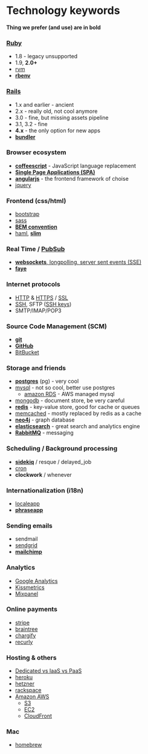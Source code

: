 # Technology keywords

**Thing we prefer (and use) are in bold**


### [Ruby][1]
- 1.8 - legacy unsupported
- 1.9, **2.0+**
- [rvm][2]
- [**rbenv**][3]

### [Rails][4]
- 1.x and earlier - ancient
- 2.x - really old, not cool anymore
- 3.0 - fine, but missing assets pipeline
- 3.1, 3.2 - fine
- **4.x** - the only option for new apps
- [**bundler**][5]

### Browser ecosystem
- **[coffeescript][6]** - JavaScript language replacement
- **[Single Page Applications (SPA)][7]**
- **[angularjs][8]** - the frontend framework of choise
- [jquery][9]

### Frontend (css/html)
- [bootstrap][10]
- [sass][11]
- **[BEM convention][12]**
- [haml][13], **[slim][14]**

### Real Time / [PubSub][15]
- [**websockets**, longpolling, server sent events (SSE)][16]
- **[faye][17]**

### Internet protocols
- [HTTP][18] & [HTTPS][19] / [SSL][20]
- [SSH][21], SFTP ([SSH keys][22])
- SMTP/IMAP/POP3

### Source Code Management (SCM)
- **[git][23]**
- **[GitHub][24]**
- [BitBucket][25]

### Storage and friends
- **[postgres][26]** (pg) - very cool
- [mysql][27] - not so cool, better use postgres
    - [amazon RDS][28] - AWS managed mysql
- [mongodb][29] - document store, be very careful
- **[redis][30]** - key-value store, good for cache or queues
- [memcached][31] - mostly replaced by redis as a cache
- **[neo4j][32]** - graph database
- **[elasticsearch][33]** - great search and analytics engine
- **[RabbitMQ][34]** - messaging


### Scheduling / Background processing
- **[sidekiq][35]** / resque / delayed_job
- [cron][36]
- **clockwork** / whenever

### Internationalization (i18n)
- [localeapp][37]
- **[phraseapp][38]**

### Sending emails
- sendmail
- [sendgrid][39]
- **[mailchimp][40]**

### Analytics
- [Google Analytics][41]
- [Kissmetrics][42]
- [Mixpanel][43]

### Online payments
- [stripe][44]
- [braintree][45]
- [chargify][46]
- [recurly][47]

### Hosting & others
- [Dedicated vs IaaS vs PaaS][48]
- [heroku][49]
- [hetzner][50]
- [rackspace][51]
- [Amazon AWS][52]
    - [S3][53]
    - [EC2][54]
    - [CloudFront][55]

### Mac
- [homebrew][56]


  [1]: https://www.ruby-lang.org/en/
  [2]: https://rvm.io/
  [3]: https://github.com/sstephenson/rbenv
  [4]: http://rubyonrails.org/
  [5]: http://bundler.io/
  [6]: http://coffeescript.org/
  [7]: http://en.wikipedia.org/wiki/Single-page_application
  [8]: http://angularjs.org/
  [9]: http://jquery.com/
  [10]: http://getbootstrap.com/
  [11]: http://sass-lang.com/
  [12]: http://bem.info/
  [13]: http://haml.info/
  [14]: slim-lang.com
  [15]: http://en.wikipedia.org/wiki/Publish%E2%80%93subscribe_pattern
  [16]: http://stackoverflow.com/a/12855533/301093
  [17]: http://faye.jcoglan.com/
  [18]: http://en.wikipedia.org/wiki/Hypertext_Transfer_Protocol
  [19]: http://en.wikipedia.org/wiki/HTTP_Secure
  [20]: http://en.wikipedia.org/wiki/Secure_Sockets_Layer
  [21]: http://www.slashroot.in/secure-shell-how-does-ssh-work
  [22]: https://help.github.com/articles/generating-ssh-keys
  [23]: http://git-scm.com/
  [24]: http://github.com
  [25]: https://bitbucket.org/
  [26]: http://www.postgresql.org/
  [27]: http://www.mysql.com/
  [28]: http://aws.amazon.com/rds/
  [29]: http://www.mongodb.org/
  [30]: http://redis.io/
  [31]: http://memcached.org/
  [32]: http://www.neo4j.org/
  [33]: http://www.elasticsearch.org/
  [34]: http://www.rabbitmq.com/
  [35]: http://sidekiq.org/
  [36]: http://en.wikipedia.org/wiki/Cron
  [37]: http://localeapp.com/
  [38]: https://phraseapp.com/
  [39]: http://sendgrid.com/
  [40]: http://mailchimp.com/
  [41]: http://www.google.com/analytics/
  [42]: https://www.kissmetrics.com/
  [43]: https://mixpanel.com/
  [44]: https://stripe.com/
  [45]: https://www.braintreepayments.com/
  [46]: http://chargify.com/
  [47]: https://recurly.com/
  [48]: http://en.wikipedia.org/wiki/Cloud_computing#Service_models
  [49]: http://heroku.com/
  [50]: http://www.hetzner.de/en/
  [51]: http://rackspace.com/
  [52]: http://aws.amazon.com/
  [53]: http://aws.amazon.com/s3/
  [54]: http://aws.amazon.com/ec2/
  [55]: http://aws.amazon.com/cloudfront/
  [56]: http://brew.sh/
